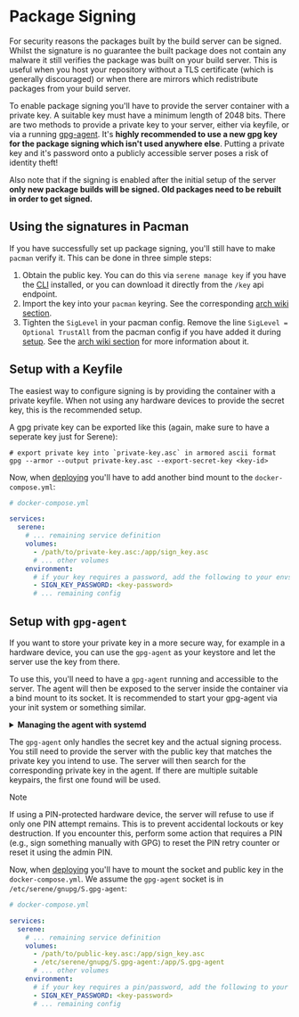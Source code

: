 # Package Signing
For security reasons the packages built by the build server can be signed. Whilst the signature is no guarantee the built package does not contain any malware it still verifies the package was built on your build server. This is useful when you host your repository without a TLS certificate (which is generally discouraged) or when there are mirrors which redistribute packages from your build server.

To enable package signing you'll have to provide the server container with a private key. A suitable key must have a minimum length of 2048 bits. There are two methods to provide a private key to your server, either via keyfile, or via a running [gpg-agent](https://www.gnupg.org/(en)/documentation/manuals/gnupg24/gpg-agent.1.html). It's **highly recommended to use a new gpg key for the package signing which isn't used anywhere else**. Putting a private key and it's password onto a publicly accessible server poses a risk of identity theft!

Also note that if the signing is enabled after the initial setup of the server **only new package builds will be signed. Old packages need to be rebuilt in order to get signed.**

## Using the signatures in Pacman
If you have successfully set up package signing, you'll still have to make `pacman` verify it. This can be done in three simple steps:
1. Obtain the public key. You can do this via `serene manage key` if you have the [CLI](../usage/cli.md) installed, or you can download it directly from the `/key` api endpoint.
2. Import the key into your `pacman` keyring. See the corresponding [arch wiki section](https://wiki.archlinux.org/title/Pacman/Package_signing#Adding_unofficial_keys).
3. Tighten the `SigLevel` in your pacman config. Remove the line `SigLevel = Optional TrustAll` from the pacman config if you have added it during [setup](../readme.md#3.-configuring-pacman). See the [arch wiki section](https://wiki.archlinux.org/title/Pacman/Package_signing#Configuring_pacman) for more information about it.

## Setup with a Keyfile
The easiest way to configure signing is by providing the container with a private keyfile. When not using any hardware devices to provide the secret key, this is the recommended setup.

A gpg private key can be exported like this (again, make sure to have a seperate key just for Serene):
```shell
# export private key into `private-key.asc` in armored ascii format
gpg --armor --output private-key.asc --export-secret-key <key-id>
```

Now, when [deploying](../deployment/readme.md) you'll have to add another bind mount to the `docker-compose.yml`:
```yml
# docker-compose.yml

services:
  serene:
    # ... remaining service definition
    volumes:
      - /path/to/private-key.asc:/app/sign_key.asc
      # ... other volumes
    environment:
      # if your key requires a password, add the following to your envs
      - SIGN_KEY_PASSWORD: <key-password>
      # ... remaining config
```

## Setup with `gpg-agent`
If you want to store your private key in a more secure way, for example in a hardware device, you can use the `gpg-agent` as your keystore and let the server use the key from there.

To use this, you'll need to have a `gpg-agent` running and accessible to the server. The agent will then be exposed to the server inside the container via a bind mount to its socket. It is recommended to start your gpg-agent via your init system or something similar.

<details>
<summary><b>Managing the agent with systemd</b></summary>

Create a systemd socket and service for your gpg-agent:
```ini
# /etc/systemd/system/serene-gpg-agent.socket

[Unit]
Description=GnuPG cryptographic agent and passphrase cache for serene

[Socket]
ListenStream=/etc/serene/gnupg/S.gpg-agent
FileDescriptorName=std
SocketMode=0600
DirectoryMode=0700

[Install]
RequiredBy=docker.service
```
```ini
# /etc/systemd/system/serene-gpg-agent.service

[Unit]
Description=GnuPG cryptographic agent and passphrase cache for serene
Requires=serene-gpg-agent.socket

[Service]
ExecStart=/usr/bin/gpg-agent --homedir /etc/serene/gnupg --supervised
ExecReload=/usr/bin/gpgconf --homedir /etc/serene/gnupg --reload gpg-agent
```

Enable the service and test whether your devices are accessible:
```bash
# enable the socket
sudo systemctl enable serene-gpg-agent.socket

# test if your hardware key is detected
sudo GNUPGHOME=/etc/serene/gnupg gpg-connect-agent "LEARN --sendinfo" /bye
```
</details>

The `gpg-agent` only handles the secret key and the actual signing process. You still need to provide the server with the public key that matches the private key you intend to use. The server will then search for the corresponding private key in the agent. If there are multiple suitable keypairs, the first one found will be used.

>[!NOTE]
> If using a PIN-protected hardware device, the server will refuse to use if only one PIN attempt remains. This is to prevent accidental lockouts or key destruction. If you encounter this, perform some action that requires a PIN (e.g., sign something manually with GPG) to reset the PIN retry counter or reset it using the admin PIN.

Now, when [deploying](../deployment/readme.md) you'll have to mount the socket and public key in the `docker-compose.yml`. We assume the `gpg-agent` socket is in `/etc/serene/gnupg/S.gpg-agent`:
```yml
# docker-compose.yml

services:
  serene:
    # ... remaining service definition
    volumes:
      - /path/to/public-key.asc:/app/sign_key.asc
      - /etc/serene/gnupg/S.gpg-agent:/app/S.gpg-agent
      # ... other volumes
    environment:
      # if your key requires a pin/password, add the following to your envs
      - SIGN_KEY_PASSWORD: <key-password>
      # ... remaining config
```

